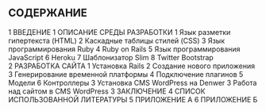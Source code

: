 ## СОДЕРЖАНИЕ ##
1 ВВЕДЕНИЕ 
1 ОПИСАНИЕ СРЕДЫ РАЗРАБОТКИ 
  1 Язык разметки гипертекста (HTML)
  2 Каскадные таблицы стилей (CSS)
  3 Язык программирования Ruby
  4 Ruby on Rails
  5 Язык программирования JavaScript
  6 Heroku
  7 Шаблонизатор Slim
  8 Twitter Bootstrap
2 РАЗРАБОТКА САЙТА
  1 Установка Rails
  2 Создание нового приложения
  3 Генерирование временной платформы
  4 Подключение плагинов
  5 Модели
  6 Контроллеры
  3 Установка CMS WordPress на Denwer
  3 Работа над сайтом в CMS WordPress
3 ЗАКЛЮЧЕНИЕ
4 СПИСОК ИСПОЛЬЗОВАННОЙ ЛИТЕРАТУРЫ
5 ПРИЛОЖЕНИЕ А
6 ПРИЛОЖЕНИЕ Б